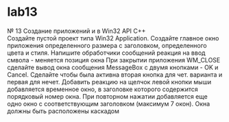 # lab13

№ 13 Создание приложений и в Win32 API   C++  
Создайте пустой проект типа Win32 Application. Создайте главное окно  приложения  определенного размера с заголовком, определенного цвета и стиля. Напишите обработчики сообщений 
реакция на ввод смвола   - меняется   позиция окна 
При закрытии приложения WM_CLOSE сделайте вывод окна сообщения MessageBox с двумя кнопками - OK и Cancel. Cделайте чтобы была активна вторая кнопка для чет. варианта и первая для нечет. Добавить реакцию на щелчок левой кнопки мыши   добавляется  временное окно, в заголовке которого содержится порядковый номер окна. При повторном нажатии добавляется еще одно окно с соответствующим заголовком (максимум 7 окон). Окна должны быть расположены каскадом 
